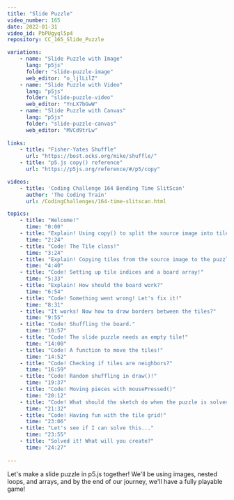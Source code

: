 ```yaml
---
title: "Slide Puzzle"
video_number: 165
date: 2022-01-31
video_id: PbPUgyql5p4
repository: CC_165_Slide_Puzzle

variations:
    - name: "Slide Puzzle with Image"
      lang: "p5js"
      folder: "slide-puzzle-image"
      web_editor: "o_ljlLilZ"
    - name: "Slide Puzzle with Video"
      lang: "p5js"
      folder: "slide-puzzle-video"
      web_editor: "YnLX7bGwW"
    - name: "Slide Puzzle with Canvas"
      lang: "p5js"
      folder: "slide-puzzle-canvas"
      web_editor: "MVCd9trLw"
          
links:
    - title: "Fisher-Yates Shuffle"
      url: "https://bost.ocks.org/mike/shuffle/"
    - title: "p5.js copy() reference"
      url: "https://p5js.org/reference/#/p5/copy"

videos:
    - title: 'Coding Challenge 164 Bending Time SlitScan'
      author: 'The Coding Train'
      url: /CodingChallenges/164-time-slitscan.html

topics:
    - title: "Welcome!"
      time: "0:00"
    - title: "Explain! Using copy() to split the source image into tiles?"
      time: "2:24"
    - title: "Code! The Tile class!"
      time: "3:24"
    - title: "Explain! Copying tiles from the source image to the puzzle."
      time: "4:40"
    - title: "Code! Setting up tile indices and a board array!"
      time: "5:33"
    - title: "Explain! How should the board work?"
      time: "6:54"
    - title: "Code! Something went wrong! Let's fix it!"
      time: "8:31"
    - title: "It works! Now how to draw borders between the tiles?"
      time: "9:55"
    - title: "Code! Shuffling the board."
      time: "10:57"
    - title: "Code! The slide puzzle needs an empty tile!"
      time: "14:00"
    - title: "Code! A function to move the tiles!"
      time: "14:52"
    - title: "Code! Checking if tiles are neighbors?"
      time: "16:59"
    - title: "Code! Random shuffling in draw()!"
      time: "19:37"
    - title: "Code! Moving pieces with mousePressed()"
      time: "20:12"
    - title: "Code! What should the sketch do when the puzzle is solved?"
      time: "21:32"
    - title: "Code! Having fun with the tile grid!"
      time: "23:06"
    - title: "Let's see if I can solve this..."
      time: "23:55"
    - title: "Solved it! What will you create?"
      time: "24:27"
    
---
```


Let's make a slide puzzle in p5.js together! We'll be using images, nested loops, and arrays, and by the end of our journey, we'll have a fully playable game!
